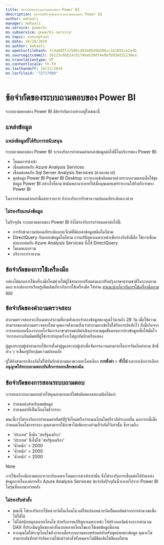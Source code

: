 ```yaml
---
title: ข้อจำกัดของระบบถามตอบของ Power BI
description: ข้อจำกัดปัจจุบันของระบบถามตอบของ Power BI
author: mohaali
manager: mohaali
ms.service: powerbi
ms.subservice: powerbi-service
ms.topic: conceptual
ms.date: 10/18/2019
ms.author: mohaali
ms.openlocfilehash: fc4a605f1258bcd93e0b49b596cc3a1691ce2edb
ms.sourcegitcommit: 26123c6bb24c8174beb390f4e06fb938d31238ea
ms.translationtype: HT
ms.contentlocale: th-TH
ms.lasthandoff: 10/22/2019
ms.locfileid: "72717909"
---
```

# <a name="limitations-of-power-bi-qa"></a>ข้อจำกัดของระบบถามตอบของ Power BI

ระบบถามตอบของ Power BI มีข้อจำกัดบางอย่างอยู่ในขณะนี้

## <a name="data-sources"></a>แหล่งข้อมูล

### <a name="supported-data-sources"></a>แหล่งข้อมูลที่ได้รับการสนับสนุน

ระบบถามตอบของ Power BI จะรองรับการกำหนดค่าแหล่งข้อมูลต่อไปนี้ในบริการของ Power BI:

- โหมดการนำเข้า
- เชื่อมต่อสดกับ Azure Analysis Services
- เชื่อมต่อสดกับ Sql Server Analysis Services (ด้วยเกตเวย์)
- ชุดข้อมูล Power BI Power BI Desktop จะรายงานข้อผิดพลาดด้วยระบบถามตอบเมื่อใช้ชุดข้อมูล Power BI อย่างไรก็ตาม ข้อผิดพลาดจะหายไปเมื่อคุณเผยแพร่รายงานไปยังบริการของ Power BI

ในการกำหนดค่าเหล่านี้แต่ละรายการ ยังรองรับการรักษาความปลอดภัยระดับแถวด้วย

### <a name="data-sources-not-supported"></a>ไม่รองรับแหล่งข้อมูล

ในปัจจุบัน ระบบถามตอบของ Power BI ยังไม่รองรับการกำหนดค่าต่อไปนี้:

- การรักษาความปลอดภัยระดับออบเจ็กต์ที่มีแหล่งข้อมูลชนิดใดก็ตาม
- DirectQuery กับแหล่งข้อมูลใดก็ตาม การแก้ปัญหาเฉพาะหน้าเพื่อรองรับสิ่งนี้คือ ใช้การเชื่อมต่อแบบสดกับ Azure Analysis Services ซึ่งใช้ DirectQuery
- โมเดลแบบรวม
- บริการการรายงาน 

## <a name="tooling-limitations"></a>ข้อจำกัดของการใช้เครื่องมือ

กล่องโต้ตอบการใช้เครื่องมือใหม่ช่วยให้ผู้ใช้สามารถปรับแต่งและปรับปรุงภาษาธรรมชาติในระบบถามตอบ หากต้องการเรียนรู้เพิ่มเติมเกี่ยวกับการใช้เครื่องมือ ให้อ่าน [คำแนะนำเกี่ยวกับการใช้เครื่องมือถามตอบ](q-and-a-tooling-intro.md)

## <a name="review-question-limitations"></a>ข้อจำกัดของคำถามตรวจสอบ

คำถามตรวจสอบจะเก็บเฉพาะคำถามที่ถามกับแบบจำลองข้อมูลของคุณไว้นานถึง 28 วัน เมื่อใช้ความสามารถของคำถามตรวจสอบใหม่ คุณอาจสังเกตเห็นว่าคำถามบางข้อไม่ได้รับการบันทึกไว้ สิ่งนี้เกิดจากการออกแบบเนื่องจากกลไกจัดการภาษาธรรมชาติดำเนินการตามชุดขั้นตอนการล้างข้อมูลเพื่อให้มั่นใจว่าการเคาะแป้นพิมพ์ที่ผู้ใช้กระทำทุกครั้งจะไม่ถูกบันทึกหรือแสดง

ผู้ดูแลระบบผู้เช่าสามารถใช้การตั้งค่าผู้ดูแลระบบผู้เช่าเพื่อจัดการความสามารถในการจัดเก็บคำถาม สิทธิ์ต่าง ๆ จะขึ้นอยู่กับกลุ่มความปลอดภัย 

ผู้ใช้ยังสามารถป้องกันไม่ให้บันทึกคำถามของพวกเขาโดยเลือก **การตั้งค่า** > **ทั่วไป** และยกเลิกการเลือก **อนุญาตให้ระบบถามตอบบันทึกการออกเสียงของฉัน** 

## <a name="teach-qa-limitations"></a>ข้อจำกัดของการสอนระบบถามตอบ

การสอนระบบถามตอบช่วยให้คุณสามารถแก้ไขข้อผิดพลาดสองชนิดได้แก่:

- กำหนดคำสำหรับเขตข้อมูล
- กำหนดคำที่เป็นเงื่อนไขตัวกรอง

ขณะนี้เราไม่รองรับการกำหนดคำศัพท์ที่รู้จักใหม่หรือกำหนดเงื่อนไขหรือวลีประเภทอื่น นอกจากนี้เมื่อกำหนดเงื่อนไขการกรอง คุณสามารถใช้ภาษาได้เพียงบางส่วนที่จำกัดไว้เท่านั้น ซึ่งรวมถึง:

- 'ประเทศ' ซึ่งคือ 'สหรัฐอเมริกา'
- 'ประเทศ' ซึ่งไม่ใช่ 'สหรัฐอเมริกา'
- 'น้ำหนัก' > 2000
- 'น้ำหนัก' = 2000
- 'น้ำหนัก' < 2000

> [!NOTE]
> การใช้เครื่องมือถามตอบจะรองรับเฉพาะโหมดการนำเข้าเท่านั้น ซึ่งไม่รองรับการเชื่อมต่อไปยังแหล่งข้อมูลภายในองค์กรหรือ Azure Analysis Services ข้อจำกัดปัจจุบันนี้จะหายไปจาก Power BI ในรุ่นที่ออกมาภายหลัง

### <a name="statements-not-supported"></a>ไม่รองรับคำสั่ง

- ขณะนี้ ไม่รองรับการใช้หน่วยวัดในเงื่อนไข แต่ให้แปลงหน่วยวัดเป็นคอลัมน์จากการคำนวณเพื่อให้ใช้ได้
- ไม่ได้สนับสนุนหลายเงื่อนไข สำหรับการแก้ปัญหาเฉพาะหน้า ให้สร้างคอลัมน์จากการคำนวณ DAX ที่ประเมินบูลีนของคำสั่งแบบหลายเงื่อนไขและใช้เขตข้อมูลนี้แทน
- หากคุณไม่ได้ระบุเงื่อนไขตัวกรองเมื่อระบบถามตอบพร้อมท์สำหรับชุดย่อยของข้อมูล คุณจะไม่สามารถบันทึกคำจำกัดความได้แม้ว่าคำสั่งทั้งหมดจะไม่มีขีดเส้นใต้สีแดงก็ตาม
